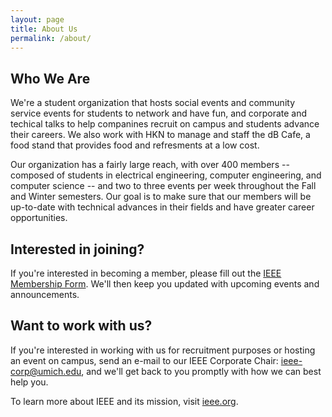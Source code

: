 ```yaml
---
layout: page
title: About Us
permalink: /about/
---
```


## Who We Are

We're a student organization that hosts social events and community service events for students to network and have fun, and corporate and techical talks to help companines recruit on campus and students advance their careers. We also work with HKN to manage and staff the dB Cafe, a food stand that provides food and refresments at a low cost.

Our organization has a fairly large reach, with over 400 members -- composed of students in electrical engineering, computer engineering, and computer science -- and two to three events per week throughout the Fall and Winter semesters. Our goal is to make sure that our members will be up-to-date with technical advances in their fields and have greater career opportunities.


## Interested in joining?

If you're interested in becoming a member, please fill out the [IEEE Membership Form](http://goo.gl/forms/1BWevBzmrV). We'll then keep you updated with upcoming events and announcements.

## Want to work with us? 

If you're interested in working with us for recruitment purposes or hosting an event on campus, send an e-mail to our IEEE Corporate Chair: [ieee-corp@umich.edu](mailto:ieee-corp@umich.edu), and we'll get back to you promptly with how we can best help you. 


To learn more about IEEE and its mission, visit [ieee.org](http://www.ieee.org).

